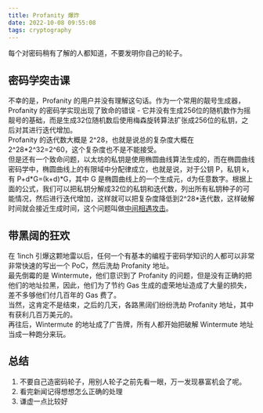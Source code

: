```yaml
---
title: Profanity 爆炸
date: 2022-10-08 09:55:08
tags: cryptography
---
```


每个对密码稍有了解的人都知道，不要发明你自己的轮子。

## 密码学突击课

不幸的是，Profanity 的用户并没有理解这句话。作为一个常用的靓号生成器，Profanity 的密码学实现出现了致命的错误 - 它并没有生成256位的随机数作为摇靓号的基础，而是生成32位随机数后使用梅森旋转算法扩张成256位的私钥，之后对其进行迭代增加。  
Profanity 的迭代数大概是 2^28，也就是说总的复杂度大概在2^28*2^32=2^60，这个复杂度也不是不能接受。  
但是还有一个致命问题，以太坊的私钥是使用椭圆曲线算法生成的，而在椭圆曲线密码学中，椭圆曲线上的有限域中分配律成立，也就是说，对于公钥 P，私钥 k，有 P+d\*G=(k+d)\*G，其中 G 是椭圆曲线上的一个生成元，d为任意数字。根据上面的公式，我们可以把私钥分解成32位的私钥和迭代数，列出所有私钥种子的可能情况，然后进行迭代增加，这样就可以把复杂度降低到2^28\*迭代数，这样破解时间就会接近生成时间，这个问题叫做[中间相遇攻击](https://ctf-wiki.org/crypto/attack-summary/meet-in-the-middle/)。

## 带黑阔的狂欢

在 1inch 引爆这颗地雷以后，任何一个有基本的编程于密码学知识的人都可以非常非常快速的写出一个 PoC，然后洗劫 Profanity 地址。  
最先倒霉的是 Wintermute，他们意识到了 Profanity 的问题，但是没有正确的把他们的地址拉黑，因此，他们为了节约 Gas 生成的虚荣地址造成了大量的损失，差不多够他们付几百年的 Gas 费了。  
当然，这肯定不是结束，之后的几天，各路黑阔们纷纷洗劫 Profanity 地址，其中有获利几百万美元的。  
再往后，Wintermute 的地址成了广告牌，所有人都开始把破解 Wintermute 地址当成一种跑分来玩。

## 总结

1. 不要自己造密码轮子，用别人轮子之前先看一眼，万一发现暴富机会了呢。
2. 看完新闻记得想想怎么正确的处理
3. 谦虚一点比较好